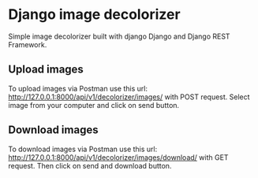 # Django image decolorizer

Simple image decolorizer built with django Django and Django REST Framework.

## Upload images

To upload images via Postman use this url:
http://127.0.0.1:8000/api/v1/decolorizer/images/ with POST request.
Select image from your computer and click on send button.

## Download images

To download images via Postman use this url:
http://127.0.0.1:8000/api/v1/decolorizer/images/download/ with GET request.
Then click on send and download button.
